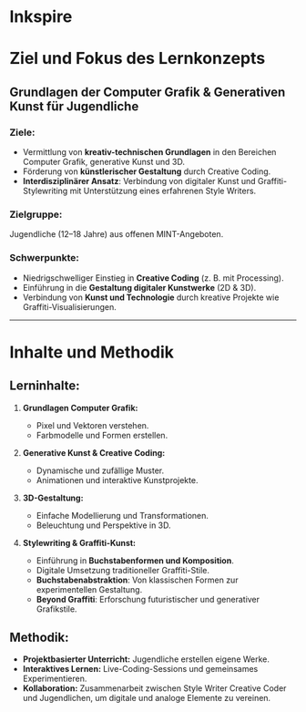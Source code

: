 # Inkspire

# **Ziel und Fokus des Lernkonzepts**

## **Grundlagen der Computer Grafik & Generativen Kunst für Jugendliche**

### **Ziele:**
- Vermittlung von **kreativ-technischen Grundlagen** in den Bereichen Computer Grafik, generative Kunst und 3D.
- Förderung von **künstlerischer Gestaltung** durch Creative Coding.
- **Interdisziplinärer Ansatz**: Verbindung von digitaler Kunst und Graffiti-Stylewriting mit Unterstützung eines erfahrenen Style Writers.

### **Zielgruppe:**
Jugendliche (12–18 Jahre) aus offenen MINT-Angeboten.

### **Schwerpunkte:**
- Niedrigschwelliger Einstieg in **Creative Coding** (z. B. mit Processing).
- Einführung in die **Gestaltung digitaler Kunstwerke** (2D & 3D).
- Verbindung von **Kunst und Technologie** durch kreative Projekte wie Graffiti-Visualisierungen.

---

# **Inhalte und Methodik**

## **Lerninhalte:**
1. **Grundlagen Computer Grafik:**
   - Pixel und Vektoren verstehen.
   - Farbmodelle und Formen erstellen.

2. **Generative Kunst & Creative Coding:**
   - Dynamische und zufällige Muster.
   - Animationen und interaktive Kunstprojekte.

3. **3D-Gestaltung:**
   - Einfache Modellierung und Transformationen.
   - Beleuchtung und Perspektive in 3D.

4. **Stylewriting & Graffiti-Kunst:**
   - Einführung in **Buchstabenformen und Komposition**.
   - Digitale Umsetzung traditioneller Graffiti-Stile.  
   - **Buchstabenabstraktion**: Von klassischen Formen zur experimentellen Gestaltung.  
   - **Beyond Graffiti**: Erforschung futuristischer und generativer Grafikstile.

## **Methodik:**
- **Projektbasierter Unterricht:** Jugendliche erstellen eigene Werke.
- **Interaktives Lernen:** Live-Coding-Sessions und gemeinsames Experimentieren.
- **Kollaboration:** Zusammenarbeit zwischen Style Writer Creative Coder und Jugendlichen, um digitale und analoge Elemente zu vereinen.
